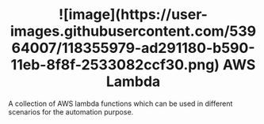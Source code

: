 <h1 align="center">
![image](https://user-images.githubusercontent.com/53964007/118355979-ad291180-b590-11eb-8f8f-2533082ccf30.png)
 AWS Lambda
</h1>
A collection of AWS lambda functions which can be used in different scenarios for the automation purpose.
